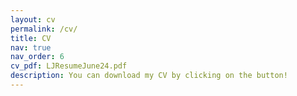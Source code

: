```yaml
---
layout: cv
permalink: /cv/
title: CV
nav: true
nav_order: 6
cv_pdf: LJResumeJune24.pdf
description: You can download my CV by clicking on the button!
---
```

